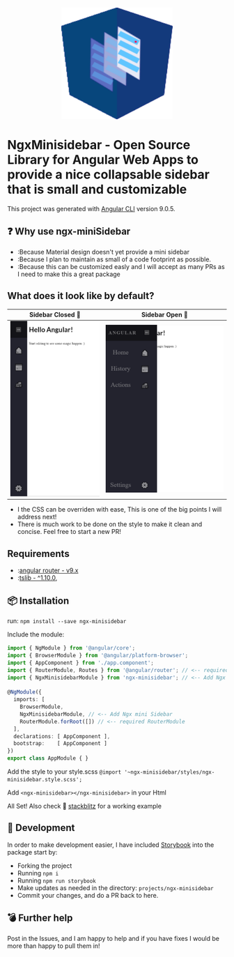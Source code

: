 <p align="center">
  <img height="256px" width="256px" style="text-align: center;"
  src="https://github.com/kevin192291/ngx-miniSideBar/raw/master/logo.png">
</p>

# NgxMinisidebar - Open Source Library for Angular Web Apps to provide a nice collapsable sidebar that is small and customizable

This project was generated with [Angular CLI](https://github.com/angular/angular-cli) version 9.0.5.

## ❓ Why use ngx-miniSidebar
- :Because Material design doesn't yet provide a mini sidebar
- :Because I plan to maintain as small of a code footprint as possible.
- :Because this can be customized easly and I will accept as many PRs as I need to make this a great package

## What does it look like by default?
  Sidebar Closed 📕        |  Sidebar Open 📖
:-------------------------:|:-------------------------:
<img src="https://github.com/kevin192291/ngx-miniSideBar/raw/master/closed%20Sidebar.PNG"> | <img src="https://github.com/kevin192291/ngx-miniSideBar/raw/master/opened%20Sidebar.PNG">
- I the CSS can be overriden with ease, This is one of the big points I will address next!
- There is much work to be done on the style to make it clean and concise. Feel free to start a new PR!
## Requirements
- :[angular router - v9.x](https://www.npmjs.com/package/@angular/router)
- :[tslib - ^1.10.0](https://www.npmjs.com/package/tslib),

## 📦 Installation

run:
`npm install --save ngx-minisidebar`

Include the module:
```typescript
import { NgModule } from '@angular/core';
import { BrowserModule } from '@angular/platform-browser';
import { AppComponent } from './app.component';
import { RouterModule, Routes } from '@angular/router'; // <-- required RouterModule
import { NgxMinisidebarModule } from 'ngx-minisidebar'; // <-- Add Ngx mini Sidebar

@NgModule({
  imports: [
    BrowserModule,
    NgxMinisidebarModule, // <-- Add Ngx mini Sidebar
    RouterModule.forRoot([]) // <-- required RouterModule
  ],
  declarations: [ AppComponent ],
  bootstrap:    [ AppComponent ]
})
export class AppModule { }
```

Add the style to your style.scss
`@import '~ngx-minisidebar/styles/ngx-minisidebar.style.scss';`

Add `<ngx-minisidebar></ngx-minisidebar>` in your Html

All Set!
Also check 🔎 [stackblitz](https://stackblitz.com/edit/ngx-minisidebar) for a working example

## 🔨 Development

In order to make development easier, I have included [Storybook](https://storybook.js.org/) into the package
start by:
- Forking the project
- Running `npm i`
- Running `npm run storybook`
- Make updates as needed in the directory: `projects/ngx-minisidebar`
- Commit your changes, and do a PR back to here.

## 💣 Further help
Post in the Issues, and I am happy to help and if you have fixes I would be more than happy to pull them in!
